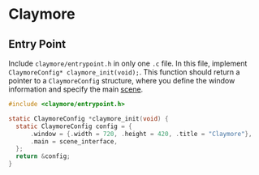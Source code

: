 # Claymore

## Entry Point

Include `claymore/entrypoint.h` in only one  `.c` file. In this file, implement `ClaymoreConfig* claymore_init(void);`. 
This function should return a pointer to a `ClaymoreConfig` structure, 
where you define the window information and specify the main [scene](https://github.com/Code-Nycticebus/claymore/blob/main/claymore/docs/01-scenes.md).

```c
#include <claymore/entrypoint.h>

static ClaymoreConfig *claymore_init(void) {
  static ClaymoreConfig config = {
      .window = {.width = 720, .height = 420, .title = "Claymore"},
      .main = scene_interface,
  };
  return &config;
}
```

